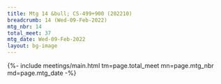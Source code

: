 ```yaml
---
title: Mtg 14 &bull; CS-499+900 (202210)
breadcrumb: 14 (Wed-09-Feb-2022)
mtg_nbr: 14
total_meet: 37
mtg_date: Wed-09-Feb-2022
layout: bg-image
---
```


{%- include meetings/main.html
    tm=page.total_meet
    mn=page.mtg_nbr
    md=page.mtg_date
-%}
